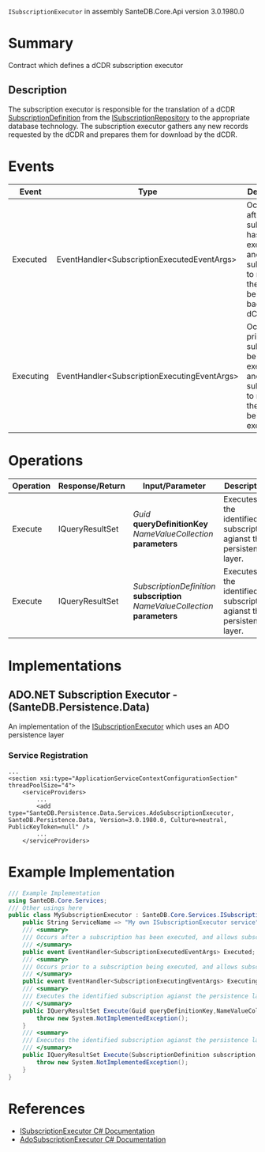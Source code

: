 `ISubscriptionExecutor` in assembly SanteDB.Core.Api version 3.0.1980.0

# Summary
Contract which defines a dCDR subscription executor

## Description
The subscription executor is responsible for the translation of a dCDR [SubscriptionDefinition](http://santesuite.org/assets/doc/net/html/T_SanteDB_Core_Model_Subscription_SubscriptionDefinition.htm)
            from the [ISubscriptionRepository](http://santesuite.org/assets/doc/net/html/T_SanteDB_Core_Services_ISubscriptionRepository.htm) to the appropriate database technology. The subscription executor
            gathers any new records requested by the dCDR and prepares them for download by the dCDR.

# Events

|Event|Type|Description|
|-|-|-|
|Executed|EventHandler&lt;SubscriptionExecutedEventArgs>|Occurs after a subscription has been executed, and allows subscribers to modify the data being            sent back to the dCDR|
|Executing|EventHandler&lt;SubscriptionExecutingEventArgs>|Occurs prior to a subscription being executed, and allows subscribers to modify the query being            executed.|

# Operations

|Operation|Response/Return|Input/Parameter|Description|
|-|-|-|-|
|Execute|IQueryResultSet|*Guid* **queryDefinitionKey**<br/>*NameValueCollection* **parameters**|Executes the identified subscription agianst the persistence layer.|
|Execute|IQueryResultSet|*SubscriptionDefinition* **subscription**<br/>*NameValueCollection* **parameters**|Executes the identified subscription agianst the persistence layer.|

# Implementations


## ADO.NET Subscription Executor - (SanteDB.Persistence.Data)
An implementation of the [ISubscriptionExecutor](http://santesuite.org/assets/doc/net/html/T_SanteDB_Core_Services_ISubscriptionExecutor.htm) which uses an ADO persistence layer

### Service Registration
```markup
...
<section xsi:type="ApplicationServiceContextConfigurationSection" threadPoolSize="4">
	<serviceProviders>
		...
		<add type="SanteDB.Persistence.Data.Services.AdoSubscriptionExecutor, SanteDB.Persistence.Data, Version=3.0.1980.0, Culture=neutral, PublicKeyToken=null" />
		...
	</serviceProviders>
```
# Example Implementation
```csharp
/// Example Implementation
using SanteDB.Core.Services;
/// Other usings here
public class MySubscriptionExecutor : SanteDB.Core.Services.ISubscriptionExecutor { 
	public String ServiceName => "My own ISubscriptionExecutor service";
	/// <summary>
	/// Occurs after a subscription has been executed, and allows subscribers to modify the data being            sent back to the dCDR
	/// </summary>
	public event EventHandler<SubscriptionExecutedEventArgs> Executed;
	/// <summary>
	/// Occurs prior to a subscription being executed, and allows subscribers to modify the query being            executed.
	/// </summary>
	public event EventHandler<SubscriptionExecutingEventArgs> Executing;
	/// <summary>
	/// Executes the identified subscription agianst the persistence layer.
	/// </summary>
	public IQueryResultSet Execute(Guid queryDefinitionKey,NameValueCollection parameters){
		throw new System.NotImplementedException();
	}
	/// <summary>
	/// Executes the identified subscription agianst the persistence layer.
	/// </summary>
	public IQueryResultSet Execute(SubscriptionDefinition subscription,NameValueCollection parameters){
		throw new System.NotImplementedException();
	}
}
```

# References

* [ISubscriptionExecutor C# Documentation](http://santesuite.org/assets/doc/net/html/T_SanteDB_Core_Services_ISubscriptionExecutor.htm)
* [AdoSubscriptionExecutor C# Documentation](http://santesuite.org/assets/doc/net/html/T_SanteDB_Persistence_Data_Services_AdoSubscriptionExecutor.htm)
